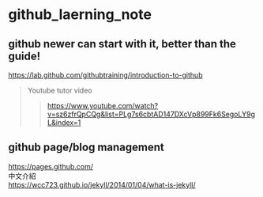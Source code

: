 # github_laerning_note
## github newer can start with it, better than the guide!
https://lab.github.com/githubtraining/introduction-to-github
 
>Youtube tutor video
>>https://www.youtube.com/watch?v=sz6zfrQpCQg&list=PLg7s6cbtAD147DXcVp899Fk6SegoLY9gL&index=1

## github page/blog management
https://pages.github.com/   
中文介紹   
https://wcc723.github.io/jekyll/2014/01/04/what-is-jekyll/
 
